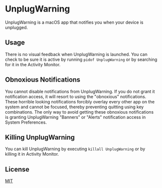 # UnplugWarning
UnplugWarning is a macOS app that notifies you when your device is unplugged.

## Usage
There is no visual feedback when UnplugWarning is launched. You can check to be sure it is active by running `pidof UnplugWarning` or by searching for it in the Activity Monitor.

## Obnoxious Notifications
You cannot disable notifications from UnplugWarning. If you do not grant it notification access, it will resort to using the "obnoxious" notifications. These horrible looking notifications forcibly overlay every other app on the system and cannot be focused, thereby preventing quitting using key combinations. The only way to avoid getting these obnoxious notifications is granting UnplugWarning "Banners" or "Alerts" notification access in System Preferences.

## Killing UnplugWarning
You can kill UnplugWarning by executing `killall UnplugWarning` or by killing it in Activity Monitor.

## License
[MIT](LICENSE)
